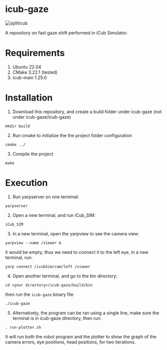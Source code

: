 # icub-gaze
![spliticub](https://github.com/user-attachments/assets/28324395-c0bc-4e24-ab44-7a03ab153f8f)

A repository on fast gaze shift performed in iCub Simulator.


# Requirements
1. Ubuntu 22.04
2. CMake 3.22.1 (tested)
3. icub-main 1.25.0

# Installation
1. Download this repository, and create a build folder under icub-gaze (not under icub-gaze/icub-gaze)
```
mkdir build
```
2. Run cmake to initialize the the project folder configuration
```
cmake ../
```
3. Compile the project 
```
make
```

# Execution
1. Run yarpserver on one terminal:
```
yarpserver
```
2. Open a new terminal, and run iCub_SIM:
```
iCub_SIM
```
3. In a new terminal, open the yarpview to see the camera view:
```
yarpview --name /viewer &
```
it would be empty, thus we need to connect it to the left eye, in a new terminal, run:
```
yarp connect /icubSim/cam/left /viewer
```
4. Open another terminal, and go to the bin directory:
```
cd <your directory>/icub-gaze/build/bin
```
then run the `icub-gaze` binary file
```
./icub-gaze
```
5. Alternatively, the program can be ran using a single line, make sure the terminal is in icub-gaze directory, then run:
```
. run-plotter.sh
```
It will run both the robot program and the plotter to show the graph of the camera errors, eye positions, head positions, for two iterations.

